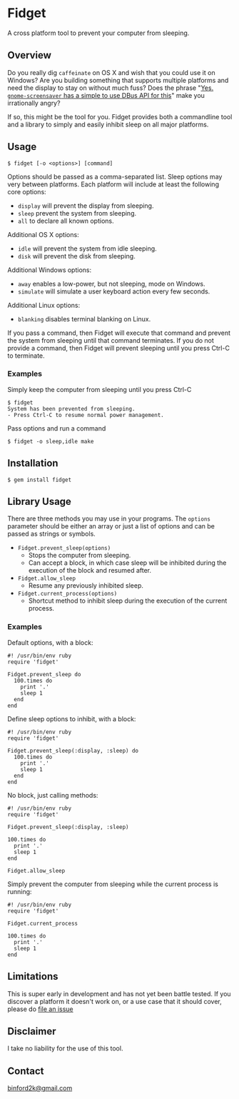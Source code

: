 # Fidget
A cross platform tool to prevent your computer from sleeping.


## Overview

Do you really dig `caffeinate` on OS X and wish that you could use it on
Windows? Are you building something that supports multiple platforms and
need the display to stay on without much fuss? Does the phrase "[Yes.
`gnome-screensaver` has a simple to use DBus API for this](https://wiki.gnome.org/Projects/GnomeScreensaver/FrequentlyAskedQuestions#I.27m_developing_an_application_that_has_a_fullscreen_mode.__Is_there_a_way_that_I_can_disable_the_screensaver.3F)"
make you irrationally angry?

If so, this might be the tool for you. Fidget provides both a commandline
tool and a library to simply and easily inhibit sleep on all major platforms.


## Usage

    $ fidget [-o <options>] [command]

Options should be passed as a comma-separated list.  Sleep options may very
between platforms. Each platform will include at least the following core
options:

  * `display` will prevent the display from sleeping.
  * `sleep` prevent the system from sleeping.
  * `all` to declare all known options.

Additional OS X options:

  * `idle` will prevent the system from idle sleeping.
  * `disk` will prevent the disk from sleeping.

Additional Windows options:

  * `away` enables a low-power, but not sleeping, mode on Windows.
  * `simulate` will simulate a user keyboard action every few seconds.

Additional Linux options:

  * `blanking` disables terminal blanking on Linux.

If you pass a command, then Fidget will execute that command and prevent the
system from sleeping until that command terminates. If you do not provide a
command, then Fidget will prevent sleeping until you press Ctrl-C to terminate.

### Examples

Simply keep the computer from sleeping until you press Ctrl-C

    $ fidget
    System has been prevented from sleeping.
    - Press Ctrl-C to resume normal power management.

Pass options and run a command

    $ fidget -o sleep,idle make


## Installation

    $ gem install fidget


## Library Usage

There are three methods you may use in your programs. The `options` parameter
should be either an array or just a list of options and can be passed as strings
or symbols.

* `Fidget.prevent_sleep(options)`
    * Stops the computer from sleeping.
    * Can accept a block, in which case sleep will be inhibited during the execution
    of the block and resumed after.
* `Fidget.allow_sleep`
    * Resume any previously inhibited sleep.
* `Fidget.current_process(options)`
    * Shortcut method to inhibit sleep during the execution of the current process.

### Examples

Default options, with a block:

    #! /usr/bin/env ruby
    require 'fidget'
    
    Fidget.prevent_sleep do
      100.times do
        print '.'
        sleep 1
      end
    end

Define sleep options to inhibit, with a block:

    #! /usr/bin/env ruby
    require 'fidget'

    Fidget.prevent_sleep(:display, :sleep) do
      100.times do
        print '.'
        sleep 1
      end
    end

No block, just calling methods:

    #! /usr/bin/env ruby
    require 'fidget'

    Fidget.prevent_sleep(:display, :sleep)
    
    100.times do
      print '.'
      sleep 1
    end
    
    Fidget.allow_sleep

Simply prevent the computer from sleeping while the current process is running:

    #! /usr/bin/env ruby
    require 'fidget'

    Fidget.current_process
    
    100.times do
      print '.'
      sleep 1
    end
   

## Limitations

This is super early in development and has not yet been battle tested. If you
discover a platform it doesn't work on, or a use case that it should cover,
please do [file an issue](https://github.com/binford2k/fidget/issues)


## Disclaimer

I take no liability for the use of this tool.

Contact
-------

binford2k@gmail.com

